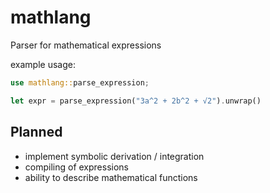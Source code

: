 # mathlang

Parser for mathematical expressions

example usage:
```rust
use mathlang::parse_expression;

let expr = parse_expression("3a^2 + 2b^2 + √2").unwrap()
```

## Planned

- implement symbolic derivation / integration
- compiling of expressions
- ability to describe mathematical functions
